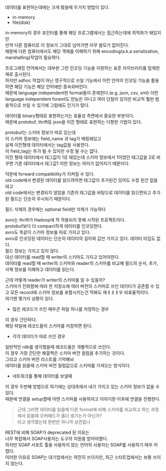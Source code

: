 데이터를 표현하는데에는 크게 봤을때 두가지 방법이 있다.  
- in-memory
- file(disk)

in-memory의 경우 포인터를 통해 해당 프로그램에서는 접근하는데에 최적화가 돼있지만  
만약 다른 컴퓨터로 이 정보가 그대로 넘어가면 아무 쓸모가 없어진다.  
때문에 다른 컴퓨터에서도 해당 객체를 이해하기 위해 encoding(a.k.a serialization, marshalling)작업이 필요하다.  

프로그래밍 언어에서는 대부분 그런 인코딩 기능을 지원하는 표준 라이브러리를 탑재한 채로 출시된다.  
하지만 adhoc 작업이 아닌 영구적으로 쓰일 기능에서 이런 언어의 인코딩 기능을 활용하면 해당 기능은 해당 언어에만 종속되버린다.  
때문에 language independent한 format들이 존재한다.(e.g. json, csv, xml)
이런 language independent foramt도 만능은 아니고 여러 단점이 있지만 비교적 훨씬 범용적으로 쓰일 수 있기에 그럼에도 인기가 많다.  

데이터를 binary형태로 표현하는거는 효율성 측면에서 중요한 부분이다.  
때문에 protobuf, thrift등 json을 이진 형태로 표현하는 다향한 기법이 있다.  

protobuf는 스키마 정보가 따로 있는데  
이 스키마 정보에는 field_name 과 tag가 매핑돼있고  
실제 이진형태 데이터에서는 tag값을 사용한다.  
이 field_tag는 추가 될 수 있지만 수정 될 수는 없다.  
이진 형태 데이터에서 태그값이 1로 돼있는데 스키마 정보에서 1이었던 태그값을 2로 바꾸면 기존 데이터에서 태그값1 이란 정보는 의미가 없어지기 때문이다.  

덕분에 forward compatibility가 지켜질 수 있다.  
old code에서 변경된 데이터를 읽으려하면 태그값이 추가된건 있어도 수정 된건 없을테고  
old code에서는 변경되지 않았을 기존의 태그값을 바탕으로 데이터를 읽으면되고 추가된 필드는 단순히 무시되기 때문이다.  

필드 삭제의 경우에는 optional field만 삭제가 가능하다


avro는 thrift가 Hadoop에 작 적용되지 못해 시작된 프로젝트이다.  
protobuf보다 더 compact하게 데이터를 인코딩한다.  
avro도 똑같이 스키마 정보를 따로 가지고 있다.  
avro로 인코딩된 데이터는 단순히 데이터의 길이와 값만 가지고 있다. 데이터 타입도 없다.  
필드 정보는 가지고 있지 않다.  
대신 데이터를 read할 때 writer의 스키마도 가지고 있어야한다.  
데이터를 read할 때 writer의 스키마와 reader의 스키마를 비교해 필드의 순서, 추가, 삭제 정보를 이해하고 데이터를 읽는다.  

근데 어떻게 reader가 writer의 스키마를 알 수 있을까?  
스키마가 진화함에 따라 한 저장소에 여러 버전의 스키마로 쓰인 데이터가 공존할 수 있고 모든 record에 스키마 정보를 포함시키는건 딱봐도 매ㅐㅐㅐ우 비효율적이다.  
여기엔 몇가지 상황이 있다.  
- 많은 레코드가 쓰인 매우큰 파일 하나를 저장하는 경우  

이 경우 간단하다.  
해당 파일에 레코드들의 스키마를 저장하면 된다.  

- 각각 데이터가 따로 쓰인 경우  

일반적인 rdb를 생각했을때 레코드들은 개별적으로 쓰인다.  
이 경우 가장 간단한 해결책은 스키마 버전 컬럼을 추가하는 것이다.  
그리고 스키마 버전 리스트를 기억해놔  
데이터를 읽을때 스키마 버전 컬럼값으로 스키마를 가져오는 방식이다.  

- 네트워크를 통해 데이터를 보낼때 

이 경우 두번째 방법으로 하기에는 상대측에서 내가 가지고 있는 스키마 정보가 없을 수 있다.  
때문에 연결을 setup할때 어떤 스키마를 사용하자고 이야기한 이후에 연결을 진행한다.

> 근데 그러면 데이터를 읽을때 다른 format에 비해 스키마를 비교하고 하는 과정에서 읽을때 오버헤드가 좀더 생기는거 아닌가?  
> 라고 생각했는데 한번만 하니까 상관없나


REST에 비해 SOAP가 deprecated 된 이유는  
너무 복잡해서 SOAP사용자는 도구의 지원을 받아야했다.  
하지만 SOAP 서포트 툴을 사용하지 않는 언어의 사용자는 SOAP를 사용하기 매우 어렵다.  
이러한 이유로 SOAP는 대기업에서는 여전히 쓰이지만, 최근 스타트업에서는 보통 쓰이지 않는다.  

